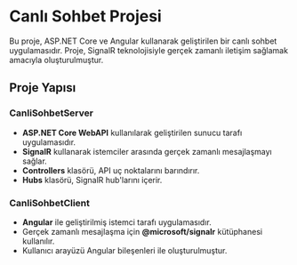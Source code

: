 # Canlı Sohbet Projesi

Bu proje, ASP.NET Core ve Angular kullanarak geliştirilen bir canlı sohbet uygulamasıdır. Proje, SignalR teknolojisiyle gerçek zamanlı iletişim sağlamak amacıyla oluşturulmuştur.

## Proje Yapısı

### CanliSohbetServer
- **ASP.NET Core WebAPI** kullanılarak geliştirilen sunucu tarafı uygulamasıdır.
- **SignalR** kullanarak istemciler arasında gerçek zamanlı mesajlaşmayı sağlar.
- **Controllers** klasörü, API uç noktalarını barındırır.
- **Hubs** klasörü, SignalR hub'larını içerir.

### CanliSohbetClient
- **Angular** ile geliştirilmiş istemci tarafı uygulamasıdır.
- Gerçek zamanlı mesajlaşma için **@microsoft/signalr** kütüphanesi kullanılır.
- Kullanıcı arayüzü Angular bileşenleri ile oluşturulmuştur.
